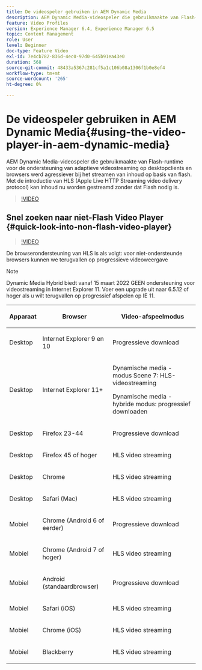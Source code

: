 ```yaml
---
title: De videospeler gebruiken in AEM Dynamic Media
description: AEM Dynamic Media-videospeler die gebruikmaakte van Flash-runtime voor de ondersteuning van adaptieve videostreaming op desktopclients en browsers werd agressiever bij het streamen van inhoud op basis van flash. Met de introductie van HLS (Apple Live HTTP Streaming video delivery protocol) kan inhoud nu worden gestreamd zonder dat Flash nodig is.
feature: Video Profiles
version: Experience Manager 6.4, Experience Manager 6.5
topic: Content Management
role: User
level: Beginner
doc-type: Feature Video
exl-id: 7e4cb782-836d-4ec0-97d0-645b91ea43e0
duration: 568
source-git-commit: 48433a5367c281cf5a1c106b08a1306f1b0e8ef4
workflow-type: tm+mt
source-wordcount: '265'
ht-degree: 0%

---
```



# De videospeler gebruiken in AEM Dynamic Media{#using-the-video-player-in-aem-dynamic-media}

AEM Dynamic Media-videospeler die gebruikmaakte van Flash-runtime voor de ondersteuning van adaptieve videostreaming op desktopclients en browsers werd agressiever bij het streamen van inhoud op basis van flash. Met de introductie van HLS (Apple Live HTTP Streaming video delivery protocol) kan inhoud nu worden gestreamd zonder dat Flash nodig is.

>[!VIDEO](https://video.tv.adobe.com/v/16791?quality=12&learn=on)

## Snel zoeken naar niet-Flash Video Player {#quick-look-into-non-flash-video-player}

>[!VIDEO](https://video.tv.adobe.com/v/17429?quality=12&learn=on)

De browserondersteuning van HLS is als volgt: voor niet-ondersteunde browsers kunnen we terugvallen op progressieve videoweergave

>[!NOTE]
>
> Dynamic Media Hybrid biedt vanaf 15 maart 2022 GEEN ondersteuning voor videostreaming in Internet Explorer 11. Voer een upgrade uit naar 6.5.12 of hoger als u wilt terugvallen op progressief afspelen op IE 11.

<table> 
 <thead> 
  <tr> 
   <th> <p>Apparaat</p> </th>
   <th> <p>Browser</p> </th>
   <th > <p>Video-afspeelmodus</p> </th>
  </tr>
 </thead>
 <tbody>
  <tr> 
   <td> <p>Desktop</p> </td>
   <td> <p>Internet Explorer 9 en 10</p> </td>
   <td> <p>Progressieve download</p> </td>
  </tr>
  <tr>
   <td> <p>Desktop</p> </td>
   <td> <p>Internet Explorer 11+</p> </td>
   <td> <p>Dynamische media - modus Scene 7: HLS-videostreaming</p> 
        <p>Dynamische media - hybride modus: progressief downloaden</p>
   </td>
  </tr>
  <tr>
   <td> <p>Desktop</p> </td>
   <td> <p>Firefox 23-44</p> </td>
   <td> <p>Progressieve download</p> </td>
  </tr>
  <tr> 
   <td> <p>Desktop</p> </td>
   <td> <p>Firefox 45 of hoger</p> </td>
   <td> <p>HLS video streaming</p> </td>
  </tr>
  <tr> 
   <td> <p>Desktop</p> </td>
   <td> <p>Chrome</p> </td>
   <td> <p>HLS video streaming</p> </td>
  </tr>
  <tr> 
   <td> <p>Desktop</p> </td>
   <td> <p>Safari (Mac)</p> </td>
   <td> <p>HLS video streaming</p> </td>
  </tr>
  <tr> 
   <td> <p>Mobiel</p> </td>
   <td> <p>Chrome (Android 6 of eerder)</p> </td>
   <td> <p>Progressieve download</p> </td>
  </tr>
  <tr> 
   <td> <p>Mobiel</p> </td>
   <td> <p>Chrome (Android 7 of hoger)</p> </td>
   <td> <p>HLS video streaming</p> </td>
  </tr>
  <tr> 
   <td> <p>Mobiel</p> </td>
   <td> <p>Android (standaardbrowser)</p> </td>
   <td> <p>Progressieve download</p> </td>
  </tr>
  <tr> 
   <td> <p>Mobiel</p> </td>
   <td> <p>Safari (iOS)</p> </td>
   <td> <p>HLS video streaming</p> </td>
  </tr>
  <tr> 
   <td> <p>Mobiel</p> </td>
   <td> <p>Chrome (iOS)</p> </td>
   <td> <p>HLS video streaming</p> </td>
  </tr>
  <tr> 
   <td> <p>Mobiel</p> </td>
   <td> <p>Blackberry</p> </td>
   <td> <p>HLS video streaming</p> </td>
  </tr>
 </tbody>
</table>
